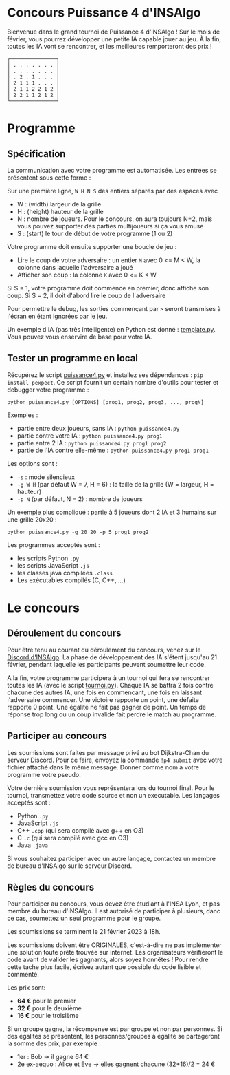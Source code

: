 # Concours Puissance 4 d'INSAlgo

Bienvenue dans le grand tournoi de Puissance 4 d'INSAlgo ! Sur le mois de février, vous pourrez développer une petite IA capable jouer au jeu. À la fin, toutes les IA vont se rencontrer, et les meilleures remporteront des prix !

```plaintext
┌───────────────┐
│ . . . . . . . │
│ . . . . . . . │
│ . 2 . 1 . . . │
│ 2 1 1 1 . . . │
│ 2 1 1 2 2 1 2 │
│ 2 2 1 1 2 1 2 │
└───────────────┘
```

# Programme

## Spécification

La communication avec votre programme est automatisée. Les entrées se présentent sous cette forme :

Sur une première ligne, `W H N S` des entiers séparés par des espaces avec
 - W : (width) largeur de la grille
 - H : (height) hauteur de la grille
 - N : nombre de joueurs. Pour le concours, on aura toujours N=2, mais vous pouvez supporter des parties multijoueurs si ça vous amuse
 - S : (start) le tour de début de votre programme (1 ou 2)

Votre programme doit ensuite supporter une boucle de jeu :
 - Lire le coup de votre adversaire : un entier `M` avec 0 <= M < W, la colonne dans laquelle l'adversaire a joué
 - Afficher son coup : la colonne `K` avec 0 <= K < W

 Si S = 1, votre programme doit commence en premier, donc affiche son coup. Si S = 2, il doit d'abord lire le coup de l'adversaire

Pour permettre le debug, les sorties commençant par `>` seront transmises à l'écran en étant ignorées par le jeu.

Un exemple d'IA (pas très intelligente) en Python est donné : [template.py](https://github.com/INSAlgo/Concours-Puissance4/blob/main/test-ai/template.py). Vous pouvez vous enservire de base pour votre IA.

## Tester un programme en local

Récupérez le script [puissance4.py](https://github.com/INSAlgo/Concours-Puissance4/blob/main/puissance4.py) et installez ses dépendances : `pip install pexpect`. Ce script fournit un certain nombre d'outils pour tester et debugger votre programme :

`python puissance4.py [OPTIONS] [prog1, prog2, prog3, ..., progN]`

Exemples :
- partie entre deux joueurs, sans IA : `python puissance4.py`
- partie contre votre IA : `python puissance4.py prog1`
- partie entre 2 IA : `python puissance4.py prog1 prog2`
- partie de l'IA contre elle-même : `python puissance4.py prog1 prog1`

Les options sont :
  - `-s` : mode silencieux
  - `-g W H` (par défaut W = 7, H = 6) : la taille de la grille (W = largeur, H = hauteur)
  - `-p N` (par défaut, N = 2) : nombre de joueurs

Un exemple plus compliqué : partie à 5 joueurs dont 2 IA et 3 humains sur une grille 20x20 :

`python puissance4.py -g 20 20 -p 5 prog1 prog2`

Les programmes acceptés sont :
 - les scripts Python `.py`
 - les scripts JavaScript `.js`
 - les classes java compilées `.class`
 - Les exécutables compilés (C, C++, ...)

# Le concours

## Déroulement du concours

Pour être tenu au courant du déroulement du concours, venez sur le [Discord d'INSAlgo](https://discord.gg/fGTkMQetSC). La phase de développement des IA s'étent jusqu'au 21 février, pendant laquelle les participants peuvent soumettre leur code.

A la fin, votre programme participera à un tournoi qui fera se rencontrer toutes les IA (avec le script [tournoi.py](https://github.com/INSAlgo/Concours-Puissance4/blob/main/tournoi.py)). Chaque IA se battra 2 fois contre chacune des autres IA, une fois en commencant, une fois en laissant l'adversaire commencer. Une victoire rapporte un point, une défaite rapporte 0 point. Une égalité ne fait pas gagner de point. Un temps de réponse trop long ou un coup invalide fait perdre le match au programme.

## Participer au concours

Les soumissions sont faites par message privé au bot Dijkstra-Chan du serveur Discord. Pour ce faire, envoyez la commande `!p4 submit` avec votre fichier attaché dans le même message. Donner comme nom à votre programme votre pseudo.

Votre dernière soumission vous représentera lors du tournoi final.
Pour le tournoi, transmettez votre code source et non un executable.
Les langages acceptés sont :
 - Python `.py`
 - JavaScript `.js`
 - C++ `.cpp` (qui sera compilé avec g++ en O3)
 - C `.c` (qui sera compilé avec gcc en O3)
 - Java `.java`

Si vous souhaitez participer avec un autre langage, contactez un membre de bureau d'INSAlgo sur le serveur Discord.

## Règles du concours

Pour participer au concours, vous devez être étudiant à l'INSA Lyon, et pas membre du bureau d'INSAlgo. Il est autorisé de participer à plusieurs, danc ce cas, soumettez un seul programme pour le groupe.

Les soumissions se terminent le 21 février 2023 à 18h.

Les soumissions doivent être ORIGINALES, c'est-à-dire ne pas implémenter une solution toute prête trouvée sur internet. Les organisateurs vérifieront le code avant de valider les gagnants, alors soyez honnêtes ! Pour rendre cette tache plus facile, écrivez autant que possible du code lisible et commenté.

Les prix sont:
 - **64 €** pour le premier
 - **32 €** pour le deuxième
 - **16 €** pour le troisième

Si un groupe gagne, la récompense est par groupe et non par personnes. Si des égalités se présentent, les personnes/groupes à égalité se partageront la somme des prix, par exemple :
  - 1er : Bob -> il gagne 64 €
  - 2e ex-aequo : Alice et Eve -> elles gagnent chacune (32+16)/2 = 24 €
